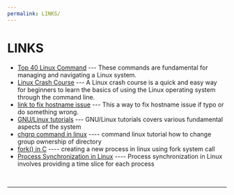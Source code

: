 ```yaml
---
permalink: LINKS/
---
```


# LINKS


* [Top 40 Linux Command](https://www.hostinger.com/tutorials/linux-commands) --- These commands are fundamental for managing and navigating a Linux system.
* [Linux Crash Course](https://youtu.be/ROjZy1WbCIA?si=1bgrjTOqq9T24tCk) --- A Linux crash course is a quick and easy way for beginners to learn the basics of using the Linux operating system through the command line.
* [link to fix hostname issue](https://www.cyberciti.biz/faq/how-to-change-hostname-on-debian-10-linux/) --- This a way to fix hostname issue if typo or do something wrong.
* [GNU/Linux tutorials](https://www.debian.org/doc/manuals/debian-reference/ch01.en.html) --- GNU/Linux tutorials covers various fundamental aspects of the system
* [chgrp command in linux](https://www.geeksforgeeks.org/chgrp-command-in-linux-with-examples/) ---- command linux tutorial how to change group ownership of directory
* [fork() in C](https://www.geeksforgeeks.org/chgrp-command-in-linux-with-examples/) ---- creating a new process in linux using fork system call
* [Process Synchronization in Linux](https://www.tutorialspoint.com/process-synchronization-in-linux) ---- Process synchronization in Linux involves providing a time slice for each process
<br>
<hr>
